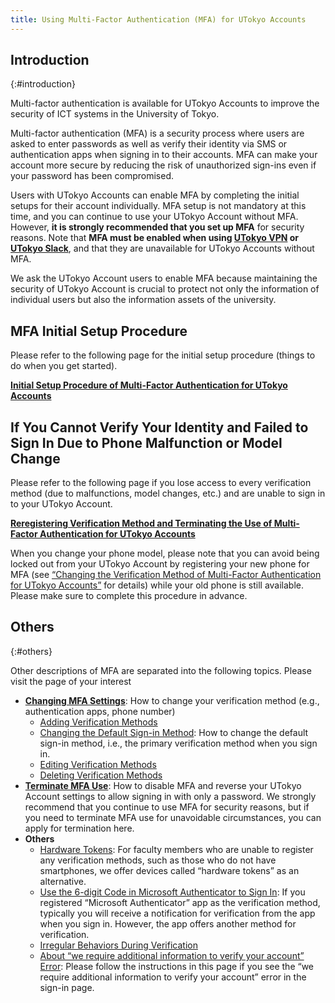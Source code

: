 ```yaml
---
title: Using Multi-Factor Authentication (MFA) for UTokyo Accounts
---
```


## Introduction
{:#introduction}

Multi-factor authentication is available for UTokyo Accounts to improve the security of ICT systems in the University of Tokyo.

Multi-factor authentication (MFA) is a security process where users are asked to enter passwords as well as verify their identity via SMS or authentication apps when signing in to their accounts. MFA can make your account more secure by reducing the risk of unauthorized sign-ins even if your password has been compromised.

Users with UTokyo Accounts can enable MFA by completing the initial setups for their account individually. MFA setup is not mandatory at this time, and you can continue to use your UTokyo Account without MFA. However, **it is strongly recommended that you set up MFA** for security reasons. Note that **MFA must be enabled when using [UTokyo VPN](/en/utokyo_vpn/) or [UTokyo Slack](/en/slack/)**, and that they are unavailable for UTokyo Accounts without MFA.

We ask the UTokyo Account users to enable MFA because maintaining the security of UTokyo Account is crucial to protect not only the information of individual users but also the information assets of the university.

## MFA Initial Setup Procedure

Please refer to the following page for the initial setup procedure (things to do when you get started).

<b class="box center"><a href="initial">Initial Setup Procedure of Multi-Factor Authentication for UTokyo Accounts</a></b>

## If You Cannot Verify Your Identity and Failed to Sign In Due to Phone Malfunction or Model Change

Please refer to the following page if you lose access to every verification method (due to malfunctions, model changes, etc.) and are unable to sign in to your UTokyo Account.

<b class="box center"><a href="reregister_and_terminate">Reregistering Verification Method and Terminating the Use of Multi-Factor Authentication for UTokyo Accounts</a></b>

When you change your phone model, please note that you can avoid being locked out from your UTokyo Account by registering your new phone for MFA (see [“Changing the Verification Method of Multi-Factor Authentication for UTokyo Accounts”](change) for details) while your old phone is still available. Please make sure to complete this procedure in advance.

## Others
{:#others}

Other descriptions of MFA are separated into the following topics. Please visit the page of your interest

- **[Changing MFA Settings](change)**: How to change your verification method (e.g., authentication apps, phone number)
    - [Adding Verification Methods](change#add)
    - [Changing the Default Sign-in Method](change#default): How to change the default sign-in method, i.e., the primary verification method when you sign in.
    - [Editing Verification Methods](change#edit)
    - [Deleting Verification Methods](change#delete)
- **[Terminate MFA Use](reregister_and_terminate)**: How to disable MFA and reverse your UTokyo Account settings to allow signing in with only a password. We strongly recommend that you continue to use MFA for security reasons, but if you need to terminate MFA use for unavoidable circumstances, you can apply for termination here.
- **Others**
    - [Hardware Tokens](others#hardware-token): For faculty members who are unable to register any verification methods, such as those who do not have smartphones, we offer devices called “hardware tokens” as an alternative.
    - [Use the 6-digit Code in Microsoft Authenticator to Sign In](others#msauth-totp): If you registered “Microsoft Authenticator” app as the verification method, typically you will receive a notification for verification from the app when you sign in. However, the app offers another method for verification.
    - [Irregular Behaviors During Verification](others#irregular)
    - [About “we require additional information to verify your account” Error](others#unknown-error): Please follow the instructions in this page if you see the “we require additional information to verify your account” error in the sign-in page.
